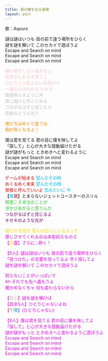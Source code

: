 ```yaml
---
title: 君の瞳を巡る冒険
layout: post
---
```

歌：Aqours

<p>謎は謎はいつも 目の前で違う場所をひらく<br />
謎を謎を解いて このセカイで遊ぼうよ<br />
Escape and Search on mind<br />
Escape and Search on mind<br />
Escape and Search on mind</p>

<p><font color="pink">願い閉ざしちゃ進めない<br />
恥ずかしがらず来てよ<br />
ひとりじゃ見えない手掛かり<br />
一緒ならばわかる わかる</font><br />
<font color="silver">暗闇照らすように声<br />
君に届けと呼んでみる<br />
つながるはずと信じたら<br />
奇跡のような光で</font></p>

<p><font color="darkorange">僕たちはめぐり逢うね<br />
胸が熱くなるよ！</font></p>

<p>僕は君を見てる 君の目に僕を映してよ<br />
「探して」と心が大きな鼓動届けたがる<br />
謎が謎がもっと ときめきへと変わるように<br />
Escape and Search on mind<br />
Escape and Search on mind<br />
Escape and Search on mind</p>

<p><font color="red">ゲームが始まる</font> <font color="deepskyblue">望んだその時</font><br />
<font color="red">めくるめく未来</font> <font color="deepskyblue">望んだその時</font><br />
<font color="red">冒険と呼んでいいよ</font> <font color="deepskyblue">恋みたいに 今</font><br />
【<font color="deepskyblue">曜</font><font color="red">黛</font>】とまらないジェットコースターのスリル<br />
<font color="limegreen">暗闇こそ本当のことが<br />
浮かびあがると思うんだ</font><br />
<font color="purple">つながるはずと信じるよ<br />
キセキのような光が</font></p>

<p><font color="gold">僕たちを招き 答えの近くにいるよって<br />
<font color="magenta">感じさせてくれるのは本能的なものさ<br />
【<font color="gold">丸</font><font color="magenta">露</font>】さらに…熱く！</p>

<p>【9人】謎は謎はいつも 目の前で違う場所をひらく<br />
「見つけた」の言葉を待ってるよ 早く探してよ<br />
謎を謎を解いて このセカイで遊ぼうよ</p>

<p>知らないことがいっぱいで<br />
Ah それでも先へ進もうよ<br />
確かめなくちゃ 何も変わらないから</p>

<p>【<font color="silver">善</font><font color="pink">梨</font>】謎を謎を解けば<br />
【其余5人】ひとりじゃないよね<br />
【<font color="darkorange">千</font><font color="deepskyblue">曜</font>】(ひとりじゃない)</p>

<p>【9人】僕は君を見てる 君の目に僕を映してよ<br />
「探して」と心が大きな鼓動届けたがる<br />
謎が謎がもっと ときめきへと変わるように遊ぼうよ<br />
Escape and Search on mind<br />
Escape and Search on mind<br />
Escape and Search on mind<br />
Escape and Search on mind</p>
